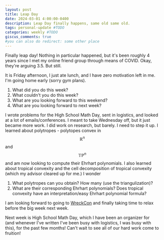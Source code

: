 ```yaml
---
layout: post
title: Leap Day
date: 2024-03-01 4:00:00-0400
description: Leap Day finally happens, same old same old.
tags: personal-update #TODO
categories: weekly #TODO
giscus_comments: true
#you can also do redirect: some other place
---
```


Finally leap day! Nothing in particular happened, but it's been roughly 4 years since I met my online friend group through means of COVID. Okay, they're arguing 3.5. But still.

It is Friday afternoon, I just ate lunch, and I have zero motivation left in me. I'm going home early (sorry gym plans).

1. What did you do this week?
2. What couldn't you do this week?
3. What are you looking forward to this weekend?
4. What are you looking forward to next week?

I wrote problems for the High School Math Day, sent in logistics, and looked at a lot of emails/conferences. I meant to take Wednesday off, but it just became more work. I did work on research, but barely. I need to step it up. I learned about polytropes - polytopes convex in $$\mathbb{R}^n$$ and $$\mathbb{TP}^{n}$$ and am now looking to compute their Ehrhart polynomials. I also learned about tropical convexity and the cell decomposition of tropical convexity (which my advisor cleared up for me.) I wonder 
1. What polytropes can you obtain? How many (use the triangulization)?
2. What are their corresponding Ehrhart polynomials? Does tropical convexity have an interpretation/easy Ehrhart polynomial formula?

I am looking forward to going to [WreckCon](https://wreckcon.org) and finally taking time to relax before the big week next week.

Next week is High School Math Day, which I have been an organizer for (and whenever I've written I've been busy with logistics, I was busy with this), for the past few months! Can't wait to see all of our hard work come to fruition!